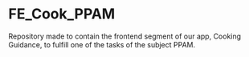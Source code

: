 # FE_Cook_PPAM
Repository made to contain the frontend segment of our app, Cooking Guidance, to fulfill one of the tasks of the subject PPAM.
